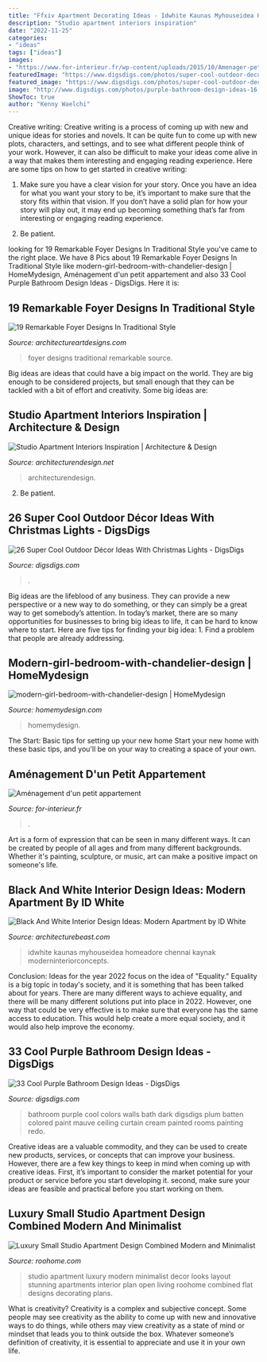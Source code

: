 ```yaml
---
title: "Ffxiv Apartment Decorating Ideas - Idwhite Kaunas Myhouseidea Homeadore Chennai Kaynak Moderninteriorconcepts"
description: "Studio apartment interiors inspiration"
date: "2022-11-25"
categories:
- "ideas"
tags: ["ideas"]
images:
- "https://www.for-interieur.fr/wp-content/uploads/2015/10/Amenager-petit-appartement-3.jpg"
featuredImage: "https://www.digsdigs.com/photos/super-cool-outdoor-decor-ideas-with-christmas-lights-18.jpg"
featured_image: "https://www.digsdigs.com/photos/super-cool-outdoor-decor-ideas-with-christmas-lights-18.jpg"
image: "http://www.digsdigs.com/photos/purple-bathroom-design-ideas-16.jpg"
ShowToc: true
author: "Kenny Waelchi"
---
```



Creative writing:
Creative writing is a process of coming up with new and unique ideas for stories and novels. It can be quite fun to come up with new plots, characters, and settings, and to see what different people think of your work. However, it can also be difficult to make your ideas come alive in a way that makes them interesting and engaging reading experience. Here are some tips on how to get started in creative writing: 
1. Make sure you have a clear vision for your story. Once you have an idea for what you want your story to be, it’s important to make sure that the story fits within that vision. If you don’t have a solid plan for how your story will play out, it may end up becoming something that’s far from interesting or engaging reading experience. 

2. Be patient.

	

		
looking for 19 Remarkable Foyer Designs In Traditional Style you've came to the right place. We have 8 Pics about 19 Remarkable Foyer Designs In Traditional Style like modern-girl-bedroom-with-chandelier-design | HomeMydesign, Aménagement d&#039;un petit appartement and also 33 Cool Purple Bathroom Design Ideas - DigsDigs. Here it is:
		
    
## 19 Remarkable Foyer Designs In Traditional Style

<img loading=lazy src="http://www.architectureartdesigns.com/wp-content/uploads/2016/03/17-22.jpg" onerror="this.onerror=null;this.src='https://tse1.mm.bing.net/th?id=OIP.BZwaAYS_P1s33Iw80y5r4wHaI8&amp;pid=15.1';" alt="19 Remarkable Foyer Designs In Traditional Style">

_Source: architectureartdesigns.com_

>foyer designs traditional remarkable source. 

	

Big ideas are ideas that could have a big impact on the world. They are big enough to be considered projects, but small enough that they can be tackled with a bit of effort and creativity. Some big ideas are: 

    
## Studio Apartment Interiors Inspiration | Architecture &amp; Design

<img loading=lazy src="https://cdn.architecturendesign.net/wp-content/uploads/2014/07/20-chic-studio-apartment-ideas.jpeg" onerror="this.onerror=null;this.src='https://tse1.mm.bing.net/th?id=OIP.arAJmQziq3FzIhchRfvSVQHaJ4&amp;pid=15.1';" alt="Studio Apartment Interiors Inspiration | Architecture &amp; Design">

_Source: architecturendesign.net_

>architecturendesign. 

	

2. Be patient.

    
## 26 Super Cool Outdoor Décor Ideas With Christmas Lights - DigsDigs

<img loading=lazy src="https://www.digsdigs.com/photos/super-cool-outdoor-decor-ideas-with-christmas-lights-18.jpg" onerror="this.onerror=null;this.src='https://tse1.mm.bing.net/th?id=OIP.-_jmW_60Ki14CxKWOX_4gAHaKX&amp;pid=15.1';" alt="26 Super Cool Outdoor Décor Ideas With Christmas Lights - DigsDigs">

_Source: digsdigs.com_

>. 

	

Big ideas are the lifeblood of any business. They can provide a new perspective or a new way to do something, or they can simply be a great way to get somebody’s attention. In today’s market, there are so many opportunities for businesses to bring big ideas to life, it can be hard to know where to start. Here are five tips for finding your big idea: 1. Find a problem that people are already addressing.

    
## Modern-girl-bedroom-with-chandelier-design | HomeMydesign

<img loading=lazy src="https://homemydesign.com/wp-content/uploads/2020/12/modern-girl-bedroom-with-chandelier-design.jpg" onerror="this.onerror=null;this.src='https://tse1.mm.bing.net/th?id=OIP.H9fYfi5-LKGzLxBSyGZBhQHaLG&amp;pid=15.1';" alt="modern-girl-bedroom-with-chandelier-design | HomeMydesign">

_Source: homemydesign.com_

>homemydesign. 

	

The Start: Basic tips for setting up your new home
Start your new home with these basic tips, and you'll be on your way to creating a space of your own.

    
## Aménagement D&#039;un Petit Appartement

<img loading=lazy src="https://www.for-interieur.fr/wp-content/uploads/2015/10/Amenager-petit-appartement-3.jpg" onerror="this.onerror=null;this.src='https://tse1.mm.bing.net/th?id=OIP.r2y5tIMtCGRpzy7UV_Fn4gHaLD&amp;pid=15.1';" alt="Aménagement d&#039;un petit appartement">

_Source: for-interieur.fr_

>. 

	

Art is a form of expression that can be seen in many different ways. It can be created by people of all ages and from many different backgrounds. Whether it's painting, sculpture, or music, art can make a positive impact on someone's life.

    
## Black And White Interior Design Ideas: Modern Apartment By ID White

<img loading=lazy src="https://architecturebeast.com/wp-content/uploads/2017/05/Black-And-White-Interior-Design-Ideas-Modern-Apartment-by-ID-White-on-Architecture-Beast-04-min.jpg" onerror="this.onerror=null;this.src='https://tse3.mm.bing.net/th?id=OIP.2LGM8yewbPaKM-1hAvqWPgHaJ3&amp;pid=15.1';" alt="Black And White Interior Design Ideas: Modern Apartment by ID White">

_Source: architecturebeast.com_

>idwhite kaunas myhouseidea homeadore chennai kaynak moderninteriorconcepts. 

	

Conclusion:
Ideas for the year 2022 focus on the idea of "Equality." Equality is a big topic in today's society, and it is something that has been talked about for years. There are many different ways to achieve equality, and there will be many different solutions put into place in 2022. However, one way that could be very effective is to make sure that everyone has the same access to education. This would help create a more equal society, and it would also help improve the economy.

    
## 33 Cool Purple Bathroom Design Ideas - DigsDigs

<img loading=lazy src="http://www.digsdigs.com/photos/purple-bathroom-design-ideas-16.jpg" onerror="this.onerror=null;this.src='https://tse3.mm.bing.net/th?id=OIP.7Bj8p2jWkWQBeReI2UdUcAHaLI&amp;pid=15.1';" alt="33 Cool Purple Bathroom Design Ideas - DigsDigs">

_Source: digsdigs.com_

>bathroom purple cool colors walls bath dark digsdigs plum batten colored paint mauve ceiling curtain cream painted rooms painting redo. 

	

Creative ideas are a valuable commodity, and they can be used to create new products, services, or concepts that can improve your business. However, there are a few key things to keep in mind when coming up with creative ideas. First, it’s important to consider the market potential for your product or service before you start developing it. second, make sure your ideas are feasible and practical before you start working on them.

    
## Luxury Small Studio Apartment Design Combined Modern And Minimalist

<img loading=lazy src="http://roohome.com/wp-content/uploads/2016/10/Iqosa2-696x392.jpg" onerror="this.onerror=null;this.src='https://tse3.mm.bing.net/th?id=OIP.UiFVJdhuq0a7vc-Ov2TipgHaEK&amp;pid=15.1';" alt="Luxury Small Studio Apartment Design Combined Modern and Minimalist">

_Source: roohome.com_

>studio apartment luxury modern minimalist decor looks layout stunning apartments interior plan open living roohome combined flat designs decorating plans. 

	

What is creativity?
Creativity is a complex and subjective concept. Some people may see creativity as the ability to come up with new and innovative ways to do things, while others may view creativity as a state of mind or mindset that leads you to think outside the box. Whatever someone’s definition of creativity, it is essential to appreciate and use it in your own life.

